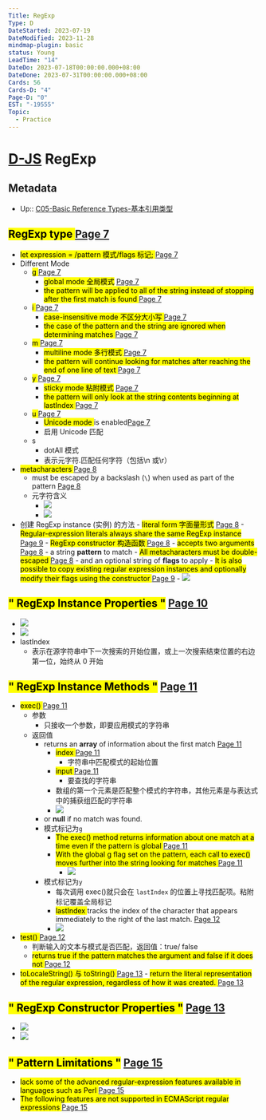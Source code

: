 ```yaml
---
Title: RegExp
Type: D
DateStarted: 2023-07-19
DateModified: 2023-11-28
mindmap-plugin: basic
status: Young
LeadTime: "14"
DateDo: 2023-07-18T00:00:00.000+08:00
DateDone: 2023-07-31T00:00:00.000+08:00
Cards: 56
Cards-D: "4"
Page-D: "0"
EST: "-19555"
Topic:
  - Practice
---
```


# [D-JS](O-JS.md) RegExp

## Metadata

- Up:: [C05-Basic Reference Types-基本引用类型](C05-Basic%20Reference%20Types-基本引用类型.md)

## <mark class="hltr-orange "> RegExp type </mark> [Page 7](zotero://open-pdf/library/items/6CRSJHBD?page=7&annotation=GL7UNM5J)

- <mark class="hltr-orange "> let expression = /pattern 模式/flags 标记; </mark> [Page 7](zotero://open-pdf/library/items/6CRSJHBD?page=7&annotation=R2DT6VHU)
- Different Mode
  - <mark class="hltr-orange "> g </mark> [Page 7](zotero://open-pdf/library/items/6CRSJHBD?page=7&annotation=E29DPYPM)
    - <mark class="hltr-orange "> global mode 全局模式</mark> [Page 7](zotero://open-pdf/library/items/6CRSJHBD?page=7&annotation=GTK5SGWU)
    - <mark class="hltr-yellow "> the pattern will be applied to all of the string instead of stopping after the first match is found </mark> [Page 7](zotero://open-pdf/library/items/6CRSJHBD?page=7&annotation=W6878BRG)
  - <mark class="hltr-orange "> i </mark> [Page 7](zotero://open-pdf/library/items/6CRSJHBD?page=7&annotation=5X42GE33)
    - <mark class="hltr-orange "> case-insensitive mode 不区分大小写 </mark> [Page 7](zotero://open-pdf/library/items/6CRSJHBD?page=7&annotation=NVXG6SEW)
    - <mark class="hltr-yellow "> the case of the pattern and the string are ignored when determining matches </mark> [Page 7](zotero://open-pdf/library/items/6CRSJHBD?page=7&annotation=4I6QEFYX)
  - <mark class="hltr-orange "> m </mark> [Page 7](zotero://open-pdf/library/items/6CRSJHBD?page=7&annotation=4IVVVL9V)
    - <mark class="hltr-orange "> multiline mode 多行模式 </mark> [Page 7](zotero://open-pdf/library/items/6CRSJHBD?page=7&annotation=T4TWY5CA)
    - <mark class="hltr-yellow "> the pattern will continue looking for matches after reaching the end of one line of text </mark> [Page 7](zotero://open-pdf/library/items/6CRSJHBD?page=7&annotation=WPELWRNC)
  - <mark class="hltr-orange "> y </mark> [Page 7](zotero://open-pdf/library/items/6CRSJHBD?page=7&annotation=5ZNW5SAV)
    - <mark class="hltr-orange "> sticky mode 粘附模式</mark> [Page 7](zotero://open-pdf/library/items/6CRSJHBD?page=7&annotation=A42EKG45)
    - <mark class="hltr-magenta "> the pattern will only look at the string contents beginning at lastIndex </mark> [Page 7](zotero://open-pdf/library/items/6CRSJHBD?page=7&annotation=Y7J5NXL9)
  - <mark class="hltr-orange "> u </mark> [Page 7](zotero://open-pdf/library/items/6CRSJHBD?page=7&annotation=KFZZWNAR)
    - <mark class="hltr-orange "> Unicode mode </mark> is enabled[Page 7](zotero://open-pdf/library/items/6CRSJHBD?page=7&annotation=NVAI9GLG)
    - 启用 Unicode 匹配
  - s
    - dotAll 模式
    - 表示元字符.匹配任何字符（包括\n 或\r）
- <mark class="hltr-orange "> metacharacters </mark> [Page 8](zotero://open-pdf/library/items/6CRSJHBD?page=8&annotation=DMUZF2SB)
  - must be escaped by a backslash (`\`) when used as part of the pattern [Page 8](zotero://open-pdf/library/items/6CRSJHBD?page=8&annotation=4SJM39PG)
  - 元字符含义
    - ![](z-Assets/C05BasicReferenceTypes-8-x67-y438.png)
    - ![](z-Assets/Paste%20image%201690779496589image.png)
- 创建 RegExp instance (实例) 的方法 - <mark class="hltr-orange "> literal form 字面量形式</mark> [Page 8](zotero://open-pdf/library/items/6CRSJHBD?page=8&annotation=E7F9IWUI) - <mark class="hltr-yellow "> Regular-expression literals always share the same RegExp instance </mark> [Page 9](zotero://open-pdf/library/items/6CRSJHBD?page=9&annotation=7U3TETB7) - <mark class="hltr-orange "> RegExp constructor 构造函数 </mark> [Page 8](zotero://open-pdf/library/items/6CRSJHBD?page=8&annotation=IFRKFMIU) - <mark class="hltr-yellow "> accepts two arguments </mark> [Page 8](zotero://open-pdf/library/items/6CRSJHBD?page=8&annotation=ZB42L7KU) - a string **pattern** to match - <mark class="hltr-yellow "> All metacharacters must be double-escaped </mark> [Page 8](zotero://open-pdf/library/items/6CRSJHBD?page=8&annotation=L8KABP7I) - and an optional string of **flags** to apply - <mark class="hltr-yellow "> It is also possible to copy existing regular expression instances and optionally modify their flags using the constructor </mark> [Page 9](zotero://open-pdf/library/items/6CRSJHBD?page=9&annotation=NCMX6TWH) - ![](z-Assets/C05BasicReferenceTypes-9-x92-y69.png)
<!--SR:!2023-08-20,8,250!2023-08-24,12,250-->

## <mark class="hltr-gray ">" RegExp Instance Properties "</mark> [Page 10 ](zotero://open-pdf/library/items/6CRSJHBD?page=10&annotation=Z6DWF5AV)

- ![](z-Assets/Paste%20image%201690781179401image.png)
- ![](z-Assets/C05BasicReferenceTypes-10-x65-y213.png)
- lastIndex
  - 表示在源字符串中下一次搜索的开始位置，或上一次搜索结束位置的右边第一位，始终从 0 开始

## <mark class="hltr-gray ">" RegExp Instance Methods "</mark> [Page 11 ](zotero://open-pdf/library/items/6CRSJHBD?page=11&annotation=FVTKCKTR)

- <mark class="hltr-orange "> exec() </mark> [Page 11](zotero://open-pdf/library/items/6CRSJHBD?page=11&annotation=YZ6JEU2U)
  - 参数
    - 只接收一个参数，即要应用模式的字符串
  - 返回值
    - returns an **array** of information about the first match [Page 11](zotero://open-pdf/library/items/6CRSJHBD?page=11&annotation=28QWAL6T)
      - <mark class="hltr-orange "> index </mark> [Page 11](zotero://open-pdf/library/items/6CRSJHBD?page=11&annotation=YJ5JQNGS)
        - 字符串中匹配模式的起始位置
      - <mark class="hltr-orange "> input </mark> [Page 11](zotero://open-pdf/library/items/6CRSJHBD?page=11&annotation=M8YI8TNQ)
        - 要查找的字符串
      - 数组的第一个元素是匹配整个模式的字符串，其他元素是与表达式中的捕获组匹配的字符串
      - ![](z-Assets/Paste%20image%201690782053073image.png)
    - or **null** if no match was found.
    - 模式标记为`g`
      - <mark class="hltr-yellow "> The exec() method returns information about one match at a time even if the pattern is global </mark> [Page 11](zotero://open-pdf/library/items/6CRSJHBD?page=11&annotation=SCGCLNAK)
      - <mark class="hltr-yellow "> With the global g flag set on the pattern, each call to exec() moves further into the string looking for matches </mark> [Page 11](zotero://open-pdf/library/items/6CRSJHBD?page=11&annotation=8B4KA7FH)
        - ![](z-Assets/Paste%20image%201690782124256image.png)
    - 模式标记为`y`
      - 每次调用 exec()就只会在 `lastIndex` 的位置上寻找匹配项。粘附标记覆盖全局标记
      - <mark class="hltr-orange "> lastIndex </mark>tracks the index of the character that appears immediately to the right of the last match. [Page 12](zotero://open-pdf/library/items/6CRSJHBD?page=12&annotation=Z5X4SZ2B)
      - ![](z-Assets/Paste%20image%201690782407110image.png)
- <mark class="hltr-orange "> test() </mark> [Page 12](zotero://open-pdf/library/items/6CRSJHBD?page=12&annotation=P57J7K52)
  - 判断输入的文本与模式是否匹配，返回值：true/ false
  - <mark class="hltr-yellow "> returns true if the pattern matches the argument and false if it does not </mark> [Page 12](zotero://open-pdf/library/items/6CRSJHBD?page=12&annotation=SAL7FVIT)
- <mark class="hltr-orange "> toLocaleString() 与 toString() </mark> [Page 13](zotero://open-pdf/library/items/6CRSJHBD?page=13&annotation=LNTNAH4B) - <mark class="hltr-yellow "> return the literal representation of the regular expression, regardless of how it was created. </mark> [Page 13](zotero://open-pdf/library/items/6CRSJHBD?page=13&annotation=66SV3AEI)
<!--SR:!2023-08-23,11,250!2023-08-21,9,250-->

## <mark class="hltr-gray ">" RegExp Constructor Properties "</mark> [Page 13 ](zotero://open-pdf/library/items/6CRSJHBD?page=13&annotation=6679RQYU)

- ![](z-Assets/C05BasicReferenceTypes-13-x84-y22.png)
- ![](z-Assets/C05BasicReferenceTypes-14-x67-y271.png)

## <mark class="hltr-gray ">" Pattern Limitations "</mark> [Page 15 ](zotero://open-pdf/library/items/6CRSJHBD?page=15&annotation=4IVXA75J)

- <mark class="hltr-yellow "> lack some of the advanced regular-expression features available in languages such as Perl </mark> [Page 15](zotero://open-pdf/library/items/6CRSJHBD?page=15&annotation=9VDSVT93)
- <mark class="hltr-yellow "> The following features are not supported in ECMAScript regular expressions </mark> [Page 15](zotero://open-pdf/library/items/6CRSJHBD?page=15&annotation=84R37J4H)
